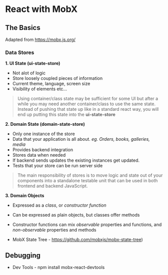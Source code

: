 # React with MobX

## The Basics
Adapted from https://mobx.js.org/

### Data Stores

**1. UI State (ui-state-store)**
- Not alot of logic
- Store loosely coupled pieces of information
- Current theme, language, screen size
- Visibility of elements
etc...

> Using container/class state may be sufficient for some UI but after a while you may need another container/class to use the same state. Instead of pushing that state up like in a standard react way, you will end up putting this state into the **ui-state-store**



**2. Domain State (domain-state-store)**
- Only one instance of the store
- Data that your application is all about. *eg. Orders, books, galleries, media*
- Provides backend integration
- Stores data when needed
- If backend sends updates the existing instances get updated.
- Tests that your store can be run server side

> The main responsibility of stores is to move logic and state out of your components into a standalone testable unit that can be used in both frontend and backend JavaScript.


**3. Domain Objects**
- Expressed as a *class*, or *constructor function*
- Can be expressed as plain objects, but classes offer methods
- Constructor functions can mix *observable* properties and functions, and *non-observable*  properties and methods

- MobX State Tree - https://github.com/mobxjs/mobx-state-tree)


## Debugging
- Dev Tools - npm install mobx-react-devtools
